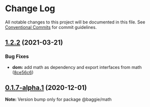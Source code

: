 # Change Log

All notable changes to this project will be documented in this file.
See [Conventional Commits](https://conventionalcommits.org) for commit guidelines.

## [1.2.2](https://github.com/bag-of-tricks/baggie/compare/v1.2.1...v1.2.2) (2021-03-21)


### Bug Fixes

* **dom:** add math as dependency and export interfaces from math ([8ce56c6](https://github.com/bag-of-tricks/baggie/commit/8ce56c6b3f8ec63e077c82dfb0b0bdb1e3681dac))






## [0.1.7-alpha.1](https://github.com/bag-of-tricks/baggie/compare/v0.1.7-alpha.0...v0.1.7-alpha.1) (2020-12-01)

**Note:** Version bump only for package @baggie/math
